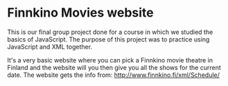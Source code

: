 # Finnkino Movies website

This is our final group project done for a course in which we studied the basics of JavaScript. The purpose of this project was to practice using JavaScript and XML together. 

It's a very basic website where you can pick a Finnkino movie theatre in Finland and the website will you then give you all the shows for the current date. The website gets the info from: http://www.finnkino.fi/xml/Schedule/ 
